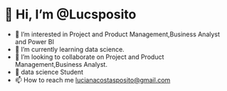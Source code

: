 # 👋 Hi, I’m @Lucsposito
- 👀 I’m interested in Project and Product Management,Business Analyst and Power BI
- 🌱 I’m currently learning  data science. 
- 💞️ I’m looking to collaborate on Project and Product Management,Business Analyst.
- 📖 data science Student
- 📫 How to reach me  lucianacostasposito@gmail.com

<!---
Lucsposito/Lucsposito is a ✨ special ✨ repository because its `README.md` (this file) appears on your GitHub profile.
You can click the Preview link to take a look at your changes.
--->
